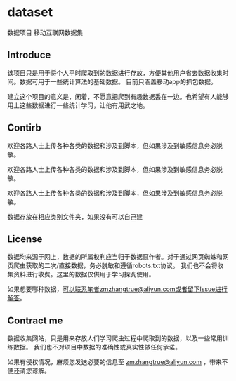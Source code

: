 # dataset
数据项目
移动互联网数据集

## Introduce

该项目只是用于将个人平时爬取到的数据进行存放，方便其他用户省去数据收集时间。数据可用于一些统计算法的基础数据。
目前只涵盖移动app的抓包数据。

建立这个项目的意义是，闲着，不愿意把爬到有趣数据丢在一边。也希望有人能够用上这些数据进行一些统计学习，让他有用武之地。


## Contirb

欢迎各路人士上传各种各类的数据和涉及到脚本，但如果涉及到敏感信息务必脱敏。

欢迎各路人士上传各种各类的数据和涉及到脚本，但如果涉及到敏感信息务必脱敏。

欢迎各路人士上传各种各类的数据和涉及到脚本，但如果涉及到敏感信息务必脱敏。

数据存放在相应类别文件夹，如果没有可以自己建

## License

数据均来源于网上，数据的所属权利应当归于数据原作者。对于通过网页蜘蛛和网页爬虫获取的二次/直接数据，务必脱敏和遵循robots.txt协议。
我们也不会将收集资料进行收费。这里的数据仅供用于学习探究使用。

如果想要哪种数据，可以联系笔者zmzhangtrue@aliyun.com或者留下Issue进行解答。


## Contract me

数据收集网站，只是用来存放人们学习爬虫过程中爬取到的数据，以及一些常用训练数据。 我们也不对项目中数据的准确性或真实性做任何承诺。

如果有侵权情况，麻烦您发送必要的信息至 zmzhangtrue@aliyun.com ，带来不便还请您谅解。

